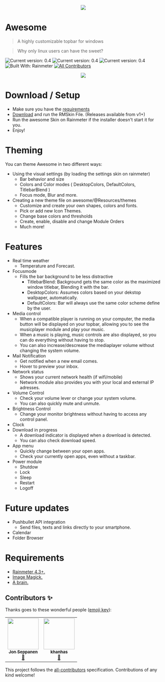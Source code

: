 
<p align="center">
  <img src="https://i.imgur.com/8TqhcYX.png">
</p>

# Awesome
> A highly customizable topbar for windows

> Why only linux users can have the sweet?

![Current version: 0.4](https://img.shields.io/badge/Version-0.4-yellow?style=for-the-badge) ![Current version: 0.4](https://img.shields.io/badge/Dependency-AutoHotkey-brightgreen?style=for-the-badge) ![Current version: 0.4](https://img.shields.io/badge/Dependency-ImageMagick-orange?style=for-the-badge) ![Built With: Rainmeter](https://img.shields.io/badge/Built%20With-Rainmeter-blue?style=for-the-badge)<!-- ALL-CONTRIBUTORS-BADGE:START - Do not remove or modify this section -->
[![All Contributors](https://img.shields.io/badge/all_contributors-2-orange.svg?style=flat-square)](#contributors-)
<!-- ALL-CONTRIBUTORS-BADGE:END -->  <p align="center">
  <img src="https://i.imgur.com/NcmJhQI.png">
</p>

# Download / Setup
- Make sure you have the [requirements](#requirements)
 - [Download](https://github.com/nodgear/Awesome/releases)  and run the RMSkin File. (Releases available from v1+)
- Run the awesome Skin on Rainmeter if the installer doesn't start it for you.
- Enjoy!

# Theming
You can theme Awesome in two different ways:

 - Using the visual settings (by loading the settings skin on rainmeter)
   - Bar behavior and size
   - Colors and Color modes ( DesktopColors, DefaultColors, TitlebarBlend )
   - Focus mode, Blur and more.
- Creating a new theme file on awesome/@Resources/themes
  - Customize and create your own shapes, colors and fonts.
  - Pick or add new Icon Themes.
  - Change base colors and thresholds
  - Create, enable, disable and change Module Orders
  - Much more!

# Features
- Real time weather
	- Temperature and Forecast.
 - Focusmode
   - Fills the bar background to be less distractive
	   - TitlebarBlend: Background gets the same color as the maximized window titlebar, Blending it with the bar.
	   - DesktopColors: Assumes colors based on your dekstop wallpaper, automatically.
	   - DefaultColors: Bar will always use the same color scheme define by the user.
- Media control
	- When a compatible player is running on your computer, the media button will be displayed on your topbar, allowing you to see the musicplayer module and play your music.
	- When a music is playing, music controls  are also displayed, so you can do everything without having to stop. 
	- You can also increase/descrease the mediaplayer volume without changing the system volume.
- Mail Notification
	- Get notified when a new email comes.
	- Hover to preview your inbox. 
- Network status
	- Shows your current network health (if wifi/mobile)
	- Network module also provides you with your local and external IP adresses.
- Volume Control
	- Check your volume lever or change your system volume.
	- You can also quickly mute and unmute.
- Brightness Control
	- Change your monitor brightness without having to access any control panel.
- Clock
- Download in progress
	- A download indicator is displayed when a download is detected.
	- You can also check download speed.
- App menu
	- Quickly change between your open apps.
	- Check your currently open apps, even without a taskbar.
- Power module
	- Shutdow
	- Lock
	- Sleep
	- Restart
	- Logoff

# Future updates
- Pushbullet API integration
	- Send files, texts and links directly to your smartphone.
- Calendar
- Folder Browser
# Requirements

 - [Rainmeter 4.3+.](https://www.rainmeter.net/)
 - [Image Magick.](https://imagemagick.org/script/index.php)
 - [A brain.](https://www.youtube.com/watch?v=dQw4w9WgXcQ)


## Contributors ✨

Thanks goes to these wonderful people ([emoji key](https://allcontributors.org/docs/en/emoji-key)):

<!-- ALL-CONTRIBUTORS-LIST:START - Do not remove or modify this section -->
<!-- prettier-ignore-start -->
<!-- markdownlint-disable -->
<table>
  <tr>
    <td align="center"><a href="https://github.com/jonseppanen"><img src="https://avatars3.githubusercontent.com/u/10136068?v=4" width="100px;" alt=""/><br /><sub><b>Jon Seppanen</b></sub></a><br /><a href="#tool-jonseppanen" title="Tools">🔧</a></td>
    <td align="center"><a href="https://github.com/khanhas"><img src="https://avatars2.githubusercontent.com/u/26436809?v=4" width="100px;" alt=""/><br /><sub><b>khanhas</b></sub></a><br /><a href="#plugin-khanhas" title="Plugin/utility libraries">🔌</a></td>
  </tr>
</table>

<!-- markdownlint-enable -->
<!-- prettier-ignore-end -->
<!-- ALL-CONTRIBUTORS-LIST:END -->

This project follows the [all-contributors](https://github.com/all-contributors/all-contributors) specification. Contributions of any kind welcome!
